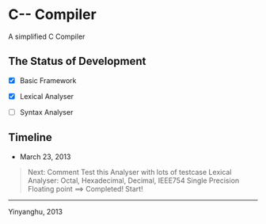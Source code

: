 # C-- Compiler

A simplified C Compiler

## The Status of Development

* [x] Basic Framework
* [x] Lexical Analyser
* [ ] Syntax Analyser


## Timeline

* March 23, 2013

> Next: Comment
> Test this Analyser with lots of testcase
> Lexical Analyser: Octal, Hexadecimal, Decimal, IEEE754 Single Precision Floating point ==> Completed!
> Start!

***
Yinyanghu, 2013
